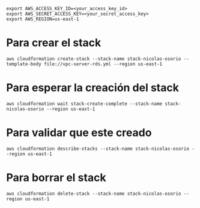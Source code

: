 ```
export AWS_ACCESS_KEY_ID=<your_access_key_id>
export AWS_SECRET_ACCESS_KEY=<your_secret_access_key>
export AWS_REGION=us-east-1
```

# Para crear el stack

`aws cloudformation create-stack --stack-name stack-nicolas-osorio --template-body file://vpc-server-rds.yml --region us-east-1`

# Para esperar la creación del stack
`aws cloudformation wait stack-create-complete --stack-name stack-nicolas-osorio --region us-east-1`

# Para validar que este creado
`aws cloudformation describe-stacks --stack-name stack-nicolas-osorio --region us-east-1`

# Para borrar el stack
`aws cloudformation delete-stack --stack-name stack-nicolas-osorio --region us-east-1`
